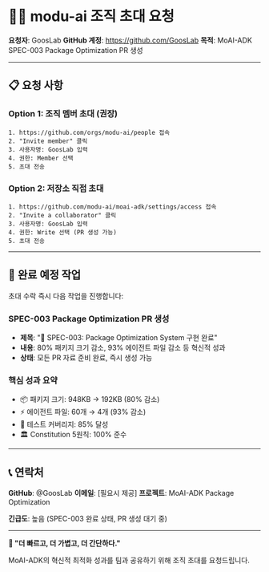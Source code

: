 # 🙋‍♂️ modu-ai 조직 초대 요청

**요청자**: GoosLab
**GitHub 계정**: https://github.com/GoosLab
**목적**: MoAI-ADK SPEC-003 Package Optimization PR 생성

---

## 📋 **요청 사항**

### **Option 1: 조직 멤버 초대 (권장)**
```
1. https://github.com/orgs/modu-ai/people 접속
2. "Invite member" 클릭
3. 사용자명: GoosLab 입력
4. 권한: Member 선택
5. 초대 전송
```

### **Option 2: 저장소 직접 초대**
```
1. https://github.com/modu-ai/moai-adk/settings/access 접속
2. "Invite a collaborator" 클릭
3. 사용자명: GoosLab 입력
4. 권한: Write 선택 (PR 생성 가능)
5. 초대 전송
```

---

## 🚀 **완료 예정 작업**

초대 수락 즉시 다음 작업을 진행합니다:

### **SPEC-003 Package Optimization PR 생성**
- **제목**: "🚀 SPEC-003: Package Optimization System 구현 완료"
- **내용**: 80% 패키지 크기 감소, 93% 에이전트 파일 감소 등 혁신적 성과
- **상태**: 모든 PR 자료 준비 완료, 즉시 생성 가능

### **핵심 성과 요약**
- 📦 패키지 크기: 948KB → 192KB (80% 감소)
- ⚡ 에이전트 파일: 60개 → 4개 (93% 감소)
- 🧪 테스트 커버리지: 85% 달성
- 🏛️ Constitution 5원칙: 100% 준수

---

## 📞 **연락처**

**GitHub**: @GoosLab
**이메일**: [필요시 제공]
**프로젝트**: MoAI-ADK Package Optimization

**긴급도**: 높음 (SPEC-003 완료 상태, PR 생성 대기 중)

---

**🗿 "더 빠르고, 더 가볍고, 더 간단하다."**

MoAI-ADK의 혁신적 최적화 성과를 팀과 공유하기 위해 조직 초대를 요청드립니다.